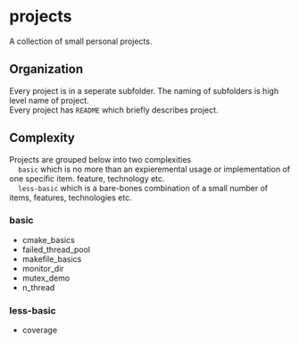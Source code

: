# projects
A collection of small personal projects.

## Organization
Every project is in a seperate subfolder. The naming of subfolders is high level name of project.  
Every project has `README` which briefly describes project.

## Complexity
Projects are grouped below into two complexities  
&nbsp;&nbsp;&nbsp;&nbsp;`basic`    which is no more than an expieremental usage or implementation of one specific item. feature, technology etc.  
&nbsp;&nbsp;&nbsp;&nbsp;`less-basic` which is a bare-bones combination of a small number of items, features, technologies etc.

### basic
- cmake_basics
- failed_thread_pool
- makefile_basics
- monitor_dir
- mutex_demo
- n_thread
### less-basic
- coverage
